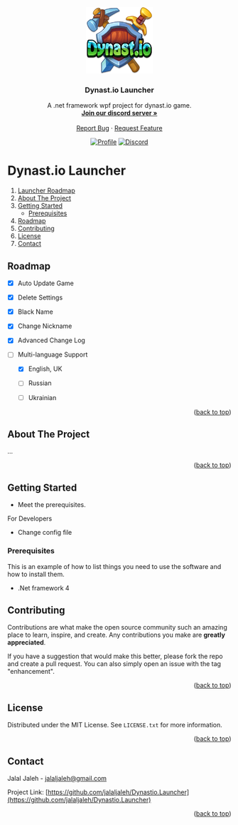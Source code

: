<div id="top"></div>

<!-- PROJECT LOGO -->
<br />
<div align="center">
  <a href="#">
    <img src="Launcher/Resource/logo.png" alt="Logo" width="150" height="150">
  </a>

  <h3 align="center">Dynast.io Launcher</h3>

  <p align="center">
    A .net framework wpf project for dynast.io game.
    <br />
    <a href="https://discord.gg/GVUXMNv7vV"><strong>Join our discord server »</strong></a>
    <br />
    <br />
    <a href="https://github.com/jalaljaleh/Dynastio.Launcher/issues">Report Bug</a>
    ·
    <a href="https://github.com/jalaljaleh/Dynastio.Launcher/issues">Request Feature</a>
  </p>
</div>

<div align="center">
  
  
[![Profile](https://komarev.com/ghpvc/?username=jalaljaleh-dynastio-launcher&style=flat-square)](https://discord.gg/x5j4cZtnWR)
[![Discord](https://discord.com/api/guilds/875716592770637824/widget.png)](https://discord.gg/x5j4cZtnWR)
  
</div>



<!-- TABLE OF CONTENTS -->
# Dynast.io Launcher
  <ol>
    <li>
      <a href="#road-map">Launcher Roadmap</a>
        </li>
    <li>
      <a href="#about-the-project">About The Project</a>
    </li>
    <li>
      <a href="#getting-started">Getting Started</a>
      <ul>
        <li><a href="#prerequisites">Prerequisites</a></li>
      </ul>
    </li>
    <li><a href="#roadmap">Roadmap</a></li>
    <li><a href="#contributing">Contributing</a></li>
    <li><a href="#license">License</a></li>
    <li><a href="#contact">Contact</a></li>
  </ol>





<!-- Road Map -->
## Roadmap
- [X] Auto Update Game
- [X] Delete Settings 
- [X] Black Name 
- [X] Change Nickname 
- [X] Advanced Change Log

- [ ] Multi-language Support	
    - [X] English, UK
    - [ ] Russian
    - [ ] Ukrainian 


<p align="right">(<a href="#top">back to top</a>)</p>




<!-- ABOUT THE PROJECT -->
## About The Project
...

<p align="right">(<a href="#top">back to top</a>)</p>


<!-- GETTING STARTED -->
## Getting Started
- Meet the prerequisites.

For Developers
- Change config file

### Prerequisites
This is an example of how to list things you need to use the software and how to install them.

- .Net framework 4


<!-- CONTRIBUTING -->
## Contributing

Contributions are what make the open source community such an amazing place to learn, inspire, and create. Any contributions you make are **greatly appreciated**.

If you have a suggestion that would make this better, please fork the repo and create a pull request. You can also simply open an issue with the tag "enhancement".

<p align="right">(<a href="#top">back to top</a>)</p>



<!-- LICENSE -->
## License

Distributed under the MIT License. See `LICENSE.txt` for more information.

<p align="right">(<a href="#top">back to top</a>)</p>




<!-- CONTACT -->
## Contact

Jalal Jaleh - jalaljaleh@gmail.com

Project Link: [https://github.com/jalaljaleh/Dynastio.Launcher](https://github.com/jalaljaleh/Dynastio.Launcher)

<p align="right">(<a href="#top">back to top</a>)</p>

